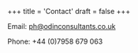+++
title = 'Contact'
draft = false
+++

Email: ph@odinconsultants.co.uk

Phone: +44 (0)7958 679 063
